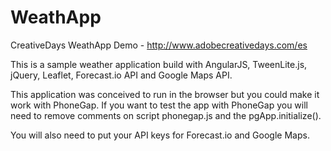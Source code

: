 WeathApp
========

CreativeDays WeathApp Demo - http://www.adobecreativedays.com/es

This is a sample weather application build with AngularJS, TweenLite.js, jQuery, Leaflet, Forecast.io API and Google Maps API.

This application was conceived to run in the browser but you could make it work with PhoneGap. If you want to test the app with PhoneGap you will need to remove comments on script phonegap.js and the pgApp.initialize().

You will also need to put your API keys for Forecast.io and Google Maps.

